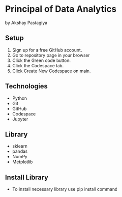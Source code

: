 # Principal of Data Analytics

by Akshay Pastagiya

## Setup

1. Sign up for a free GitHub account.
2. Go to repository page in your browser
3. Click the Green code button.
4. Click the Codespace tab.
5. Click Create New Codespace on main.

## Technologies

- Python
- Git
- GitHub
- Codespace
- Jupyter

## Library
- sklearn
- pandas
- NumPy
- Metplotlib

## Install Library
- To install necessary library use pip install command